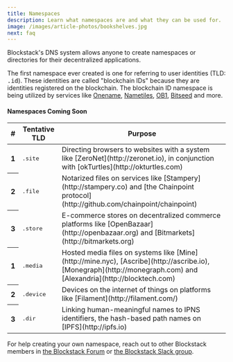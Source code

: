 ```yaml
---
title: Namespaces
description: Learn what namespaces are and what they can be used for.
image: /images/article-photos/bookshelves.jpg
next: faq
---
```


Blockstack's DNS system allows anyone to create namespaces or directories for their decentralized applications.

The first namespace ever created is one for referring to user identities (TLD: <kbd>.id</kbd>). These identities are called "blockchain IDs" because they are identities registered on the blockchain. The blockchain ID namespace is being utilized by services like [Onename](https://onename.com), [Nametiles](http://nametiles.co), [OB1](http://ob1.io), [Bitseed](http://bitseed.org) and more.

#### Namespaces Coming Soon

<table class="table table-inverse">
  <thead>
    <tr>
      <th>#</th>
      <th>Tentative TLD</th>
      <th>Purpose</th>
    </tr>
  </thead>
  <tbody>
    <tr>
      <th scope="row">1</th>
      <td><kbd>.site</kbd></td>
      <td>Directing browsers to websites with a system like [ZeroNet](http://zeronet.io), in conjunction with [okTurtles](http://okturtles.com)</td>
    </tr>
    <tr>
      <th scope="row">2</th>
      <td><kbd>.file</kbd></td>
      <td>Notarized files on services like [Stampery](http://stampery.co) and [the Chainpoint protocol](http://github.com/chainpoint/chainpoint)</td>
    </tr>
    <tr>
      <th scope="row">3</th>
      <td><kbd>.store</kbd></td>
      <td>E-commerce stores on decentralized commerce platforms like [OpenBazaar](http://openbazaar.org) and [Bitmarkets](http://bitmarkets.org)</td>
    </tr>
    <tr>
      <th scope="row">1</th>
      <td><kbd>.media</kbd></td>
      <td>Hosted media files on systems like [Mine](http://mine.nyc), [Ascribe](http://ascribe.io), [Monegraph](http://monegraph.com) and [Alexandria](http://blocktech.com)</td>
    </tr>
    <tr>
      <th scope="row">2</th>
      <td><kbd>.device</kbd></td>
      <td>Devices on the internet of things on platforms like [Filament](http://filament.com/)</td>
    </tr>
    <tr>
      <th scope="row">3</th>
      <td><kbd>.dir</kbd></td>
      <td>Linking human-meaningful names to IPNS identifiers, the hash-based path names on [IPFS](http://ipfs.io)</td>
    </tr>
  </tbody>
</table>

For help creating your own namespace, reach out to other Blockstack members in [the Blockstack Forum](http://forum.blockstack.org) or [the Blockstack Slack group](http://chat.blockstack.org).
